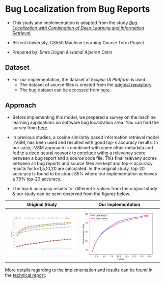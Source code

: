 # Bug Localization from Bug Reports

- This study and implementation is adapted from the study [*Bug Localization with Combination of Deep Learning and Information Retrieval*](https://ieeexplore.ieee.org/document/7961519).

- Bilkent University, CS550 Machine Learning Course Term Project.
- Prepared by: *Emre Dogan & Hamdi Alperen Cetin*

## Dataset

- For our implementation, the dataset of *Eclipse UI Platform* is used.
	- The dataset of source files is created from the [original repository](https://github.com/eclipse/eclipse.platform.ui).
	- The bug dataset can be accessed from [here](https://github.com/logpai/bugrepo/tree/master/EclipsePlatform).


## Approach
- Before implementing this model, we prepared a survey on the machine learning applications on software bug localization area. You can find the survey from [here](./Documentation/ourSurvey.pdf).

- In previous studies, a cosine similartiy based information retrieval model ,rVSM, has been used and resulted with good top-k accuracy results. In our case, rVSM approach is combined with some other metadata and fed to a deep neural network to conclude withg a relevancy score between a bug report and a source code file. This final relevany scores between all bug reports and source files are kept and top-k accuracy results for k=1,5,10,20 are calculated. In the original study, top-20 accuracy is found to be about 85% where our implementation achieves a 79% top-20 accuracy. 

- The top-k accruacy results for different k values from the original study & our study can be seen observed from the figures below.

Original Study                  |  Our Implementation
:------------------------------:|:------------------------------:
![](./Results/origResults.png)  |  ![](./Results/ourResults.png)


More details regarding to the implementation and results can be found in the [technical report](./Documentation/projectReport.pdf).
